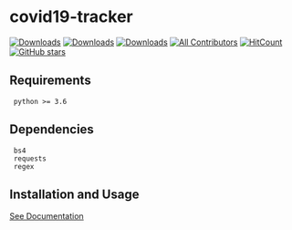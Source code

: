 # covid19-tracker

[![Downloads](https://pepy.tech/badge/covid19-tracker)](https://pepy.tech/project/covid19-tracker)
[![Downloads](https://pepy.tech/badge/covid19-tracker/month)](https://pepy.tech/project/covid19-tracker/month)
[![Downloads](https://pepy.tech/badge/covid19-tracker/week)](https://pepy.tech/project/covid19-tracker/week)
[![All Contributors](https://img.shields.io/badge/all_contributors-2-orange.svg?style=flat-square)](#contributors-)
[![HitCount](http://hits.dwyl.com/Ajay2810-hub/covid19-tracker.svg)](http://hits.dwyl.com/Ajay2810-hub/covid19-tracker) 
[![GitHub stars](https://img.shields.io/github/stars/Ajay2810-hub/covid19-tracker.svg?style=social&label=Star)](https://github.com/Ajay2810-hub/covid19-tracker)

## Requirements
```
 python >= 3.6
```

## Dependencies
```
 bs4
 requests
 regex
```

## Installation and Usage
[See Documentation](https://ajay2810-hub.github.io/covid19-tracker/) 
